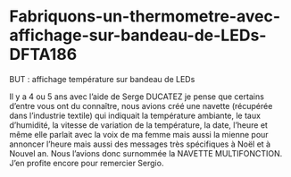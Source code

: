# Fabriquons-un-thermometre-avec-affichage-sur-bandeau-de-LEDs-DFTA186
BUT : affichage température sur bandeau de LEDs

Il y a 4 ou 5 ans avec l’aide de Serge DUCATEZ je pense que certains d’entre vous ont du connaître, nous avions créé une navette (récupérée dans l’industrie textile) qui indiquait la température ambiante, le taux d’humidité, la vitesse de variation de la température, la date, l’heure et même elle parlait avec la voix de ma femme mais aussi la mienne pour annoncer l’heure mais aussi des messages très spécifiques à Noël et à Nouvel an. Nous l’avions donc surnommée la NAVETTE MULTIFONCTION.
J’en profite encore pour remercier Sergio.

